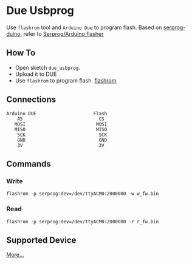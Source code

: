 # Due Usbprog

Use `flashrom` tool and `Arduino Due` to program flash. Based on [serprog-duino](https://gitorious.org/gnutoo-personal-arduino-projects/serprog-duino/source/8856a3ad962b16383ace64d6d977bae34c56af0b:), refer to [Serprog/Arduino flasher](http://www.flashrom.org/Serprog/Arduino_flasher)

## How To

+ Open sketch `due_usbprog`.
+ Upload it to DUE
+ Use `flashrom` to program flash. [flashrom](http://flashrom)

## Connections

	Arduino DUE						Flash
		A5							  CS
	   MOSI						 	 MOSI
	   MISO                          MISO
	    SCK 						  SCK
	 	GND 						  GND
	 	3V 							  3V

## Commands

### Write

	flashrom -p serprog:dev=/dev/ttyACM0:2000000 -w w_fw.bin

### Read
	
	flashrom -p serprog:dev=/dev/ttyACM0:2000000 -r r_fw.bin


## Supported Device

[More...](http://www.flashrom.org/Supported_hardware#Supported_flash_chips)